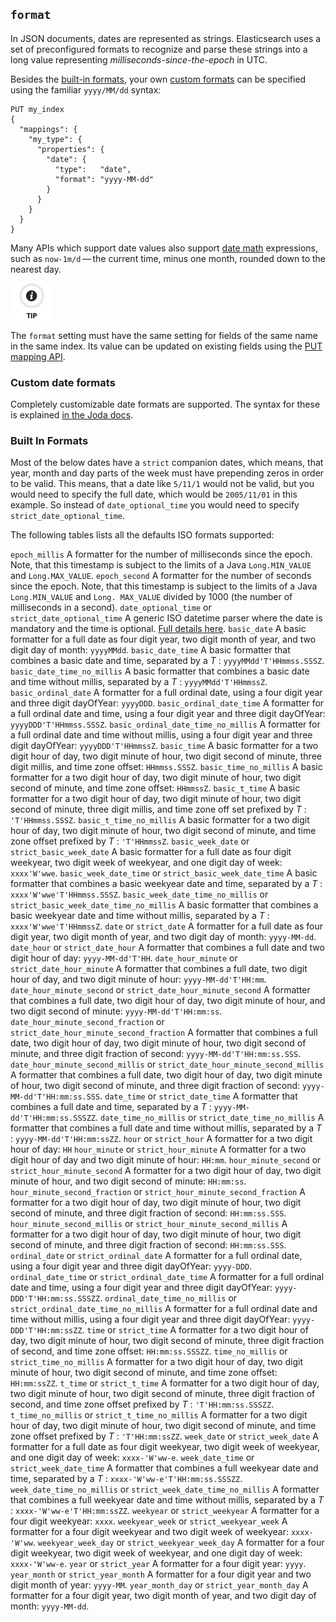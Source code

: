 ## `format`

In JSON documents, dates are represented as strings. Elasticsearch uses a set of preconfigured formats to recognize and parse these strings into a long value representing _milliseconds-since-the-epoch_ in UTC.

Besides the [built-in formats](mapping-date-format.html#built-in-date-formats), your own [custom formats](mapping-date-format.html#custom-date-formats) can be specified using the familiar `yyyy/MM/dd` syntax:
    
    
    PUT my_index
    {
      "mappings": {
        "my_type": {
          "properties": {
            "date": {
              "type":   "date",
              "format": "yyyy-MM-dd"
            }
          }
        }
      }
    }

Many APIs which support date values also support [date math](common-options.html#date-math) expressions, such as `now-1m/d` — the current time, minus one month, rounded down to the nearest day.

![Tip](/images/icons/tip.png)

The `format` setting must have the same setting for fields of the same name in the same index. Its value can be updated on existing fields using the [PUT mapping API](indices-put-mapping.html).

### Custom date formats

Completely customizable date formats are supported. The syntax for these is explained [in the Joda docs](http://www.joda.org/joda-time/apidocs/org/joda/time/format/DateTimeFormat.html).

### Built In Formats

Most of the below dates have a `strict` companion dates, which means, that year, month and day parts of the week must have prepending zeros in order to be valid. This means, that a date like `5/11/1` would not be valid, but you would need to specify the full date, which would be `2005/11/01` in this example. So instead of `date_optional_time` you would need to specify `strict_date_optional_time`.

The following tables lists all the defaults ISO formats supported:

`epoch_millis`
     A formatter for the number of milliseconds since the epoch. Note, that this timestamp is subject to the limits of a Java `Long.MIN_VALUE` and `Long.MAX_VALUE`. 
`epoch_second`
     A formatter for the number of seconds since the epoch. Note, that this timestamp is subject to the limits of a Java `Long.MIN_VALUE` and `Long. MAX_VALUE` divided by 1000 (the number of milliseconds in a second). 
`date_optional_time` or `strict_date_optional_time`
     A generic ISO datetime parser where the date is mandatory and the time is optional. [Full details here](http://www.joda.org/joda-time/apidocs/org/joda/time/format/ISODateTimeFormat.html#dateOptionalTimeParser--). 
`basic_date`
     A basic formatter for a full date as four digit year, two digit month of year, and two digit day of month: `yyyyMMdd`. 
`basic_date_time`
     A basic formatter that combines a basic date and time, separated by a _T_ : `yyyyMMdd'T'HHmmss.SSSZ`. 
`basic_date_time_no_millis`
     A basic formatter that combines a basic date and time without millis, separated by a _T_ : `yyyyMMdd'T'HHmmssZ`. 
`basic_ordinal_date`
     A formatter for a full ordinal date, using a four digit year and three digit dayOfYear: `yyyyDDD`. 
`basic_ordinal_date_time`
     A formatter for a full ordinal date and time, using a four digit year and three digit dayOfYear: `yyyyDDD'T'HHmmss.SSSZ`. 
`basic_ordinal_date_time_no_millis`
     A formatter for a full ordinal date and time without millis, using a four digit year and three digit dayOfYear: `yyyyDDD'T'HHmmssZ`. 
`basic_time`
     A basic formatter for a two digit hour of day, two digit minute of hour, two digit second of minute, three digit millis, and time zone offset: `HHmmss.SSSZ`. 
`basic_time_no_millis`
     A basic formatter for a two digit hour of day, two digit minute of hour, two digit second of minute, and time zone offset: `HHmmssZ`. 
`basic_t_time`
     A basic formatter for a two digit hour of day, two digit minute of hour, two digit second of minute, three digit millis, and time zone off set prefixed by _T_ : `'T'HHmmss.SSSZ`. 
`basic_t_time_no_millis`
     A basic formatter for a two digit hour of day, two digit minute of hour, two digit second of minute, and time zone offset prefixed by _T_ : `'T'HHmmssZ`. 
`basic_week_date` or `strict_basic_week_date`
     A basic formatter for a full date as four digit weekyear, two digit week of weekyear, and one digit day of week: `xxxx'W'wwe`. 
`basic_week_date_time` or `strict_basic_week_date_time`
     A basic formatter that combines a basic weekyear date and time, separated by a _T_ : `xxxx'W'wwe'T'HHmmss.SSSZ`. 
`basic_week_date_time_no_millis` or `strict_basic_week_date_time_no_millis`
     A basic formatter that combines a basic weekyear date and time without millis, separated by a _T_ : `xxxx'W'wwe'T'HHmmssZ`. 
`date` or `strict_date`
     A formatter for a full date as four digit year, two digit month of year, and two digit day of month: `yyyy-MM-dd`. 
`date_hour` or `strict_date_hour`
     A formatter that combines a full date and two digit hour of day: `yyyy-MM-dd'T'HH`. 
`date_hour_minute` or `strict_date_hour_minute`
     A formatter that combines a full date, two digit hour of day, and two digit minute of hour: `yyyy-MM-dd'T'HH:mm`. 
`date_hour_minute_second` or `strict_date_hour_minute_second`
     A formatter that combines a full date, two digit hour of day, two digit minute of hour, and two digit second of minute: `yyyy-MM-dd'T'HH:mm:ss`. 
`date_hour_minute_second_fraction` or `strict_date_hour_minute_second_fraction`
     A formatter that combines a full date, two digit hour of day, two digit minute of hour, two digit second of minute, and three digit fraction of second: `yyyy-MM-dd'T'HH:mm:ss.SSS`. 
`date_hour_minute_second_millis` or `strict_date_hour_minute_second_millis`
     A formatter that combines a full date, two digit hour of day, two digit minute of hour, two digit second of minute, and three digit fraction of second: `yyyy-MM-dd'T'HH:mm:ss.SSS`. 
`date_time` or `strict_date_time`
     A formatter that combines a full date and time, separated by a _T_ : `yyyy-MM-dd'T'HH:mm:ss.SSSZZ`. 
`date_time_no_millis` or `strict_date_time_no_millis`
     A formatter that combines a full date and time without millis, separated by a _T_ : `yyyy-MM-dd'T'HH:mm:ssZZ`. 
`hour` or `strict_hour`
     A formatter for a two digit hour of day: `HH`
`hour_minute` or `strict_hour_minute`
     A formatter for a two digit hour of day and two digit minute of hour: `HH:mm`. 
`hour_minute_second` or `strict_hour_minute_second`
     A formatter for a two digit hour of day, two digit minute of hour, and two digit second of minute: `HH:mm:ss`. 
`hour_minute_second_fraction` or `strict_hour_minute_second_fraction`
     A formatter for a two digit hour of day, two digit minute of hour, two digit second of minute, and three digit fraction of second: `HH:mm:ss.SSS`. 
`hour_minute_second_millis` or `strict_hour_minute_second_millis`
     A formatter for a two digit hour of day, two digit minute of hour, two digit second of minute, and three digit fraction of second: `HH:mm:ss.SSS`. 
`ordinal_date` or `strict_ordinal_date`
     A formatter for a full ordinal date, using a four digit year and three digit dayOfYear: `yyyy-DDD`. 
`ordinal_date_time` or `strict_ordinal_date_time`
     A formatter for a full ordinal date and time, using a four digit year and three digit dayOfYear: `yyyy-DDD'T'HH:mm:ss.SSSZZ`. 
`ordinal_date_time_no_millis` or `strict_ordinal_date_time_no_millis`
     A formatter for a full ordinal date and time without millis, using a four digit year and three digit dayOfYear: `yyyy-DDD'T'HH:mm:ssZZ`. 
`time` or `strict_time`
     A formatter for a two digit hour of day, two digit minute of hour, two digit second of minute, three digit fraction of second, and time zone offset: `HH:mm:ss.SSSZZ`. 
`time_no_millis` or `strict_time_no_millis`
     A formatter for a two digit hour of day, two digit minute of hour, two digit second of minute, and time zone offset: `HH:mm:ssZZ`. 
`t_time` or `strict_t_time`
     A formatter for a two digit hour of day, two digit minute of hour, two digit second of minute, three digit fraction of second, and time zone offset prefixed by _T_ : `'T'HH:mm:ss.SSSZZ`. 
`t_time_no_millis` or `strict_t_time_no_millis`
     A formatter for a two digit hour of day, two digit minute of hour, two digit second of minute, and time zone offset prefixed by _T_ : `'T'HH:mm:ssZZ`. 
`week_date` or `strict_week_date`
     A formatter for a full date as four digit weekyear, two digit week of weekyear, and one digit day of week: `xxxx-'W'ww-e`. 
`week_date_time` or `strict_week_date_time`
     A formatter that combines a full weekyear date and time, separated by a _T_ : `xxxx-'W'ww-e'T'HH:mm:ss.SSSZZ`. 
`week_date_time_no_millis` or `strict_week_date_time_no_millis`
     A formatter that combines a full weekyear date and time without millis, separated by a _T_ : `xxxx-'W'ww-e'T'HH:mm:ssZZ`. 
`weekyear` or `strict_weekyear`
     A formatter for a four digit weekyear: `xxxx`. 
`weekyear_week` or `strict_weekyear_week`
     A formatter for a four digit weekyear and two digit week of weekyear: `xxxx-'W'ww`. 
`weekyear_week_day` or `strict_weekyear_week_day`
     A formatter for a four digit weekyear, two digit week of weekyear, and one digit day of week: `xxxx-'W'ww-e`. 
`year` or `strict_year`
     A formatter for a four digit year: `yyyy`. 
`year_month` or `strict_year_month`
     A formatter for a four digit year and two digit month of year: `yyyy-MM`. 
`year_month_day` or `strict_year_month_day`
     A formatter for a four digit year, two digit month of year, and two digit day of month: `yyyy-MM-dd`. 
